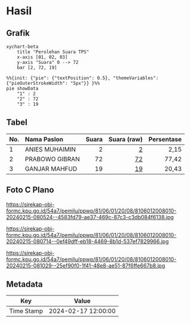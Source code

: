 # Hasil

## Grafik

```mermaid
xychart-beta
    title "Perolehan Suara TPS"
    x-axis [01, 02, 03]
    y-axis "Suara" 0 --> 72
    bar [2, 72, 19]
```

```mermaid
%%{init: {"pie": {"textPosition": 0.5}, "themeVariables": {"pieOuterStrokeWidth": "5px"}} }%%
pie showData
    "1" : 2
    "2" : 72
    "3" : 19
```

## Tabel

| No. | Nama Paslon    | Suara | Suara (raw) | Persentase |
|:--- |:-------------- | -----:| -----------:| ----------:|
| 1   | ANIES MUHAIMIN | 2     | [2][p-1]    | 2,15       |
| 2   | PRABOWO GIBRAN | 72    | [72][p-2]   | 77,42      |
| 3   | GANJAR MAHFUD  | 19    | [19][p-3]   | 20,43      |


[p-1]: https://github.com/gigit-pemilu/pemilu-2024-81-maluku/blob/main/pilpres/hitung-suara/sub/81-maluku/sub/06-seram-bagian-barat/sub/01-kairatu/sub/2008-kamarian/sub/010-tps/sub/paslon-1.txt
[p-2]: https://github.com/gigit-pemilu/pemilu-2024-81-maluku/blob/main/pilpres/hitung-suara/sub/81-maluku/sub/06-seram-bagian-barat/sub/01-kairatu/sub/2008-kamarian/sub/010-tps/sub/paslon-2.txt
[p-3]: https://github.com/gigit-pemilu/pemilu-2024-81-maluku/blob/main/pilpres/hitung-suara/sub/81-maluku/sub/06-seram-bagian-barat/sub/01-kairatu/sub/2008-kamarian/sub/010-tps/sub/paslon-3.txt

## Foto C Plano

https://sirekap-obj-formc.kpu.go.id/54a7/pemilu/ppwp/81/06/01/20/08/8106012008010-20240215-080524--4583fd79-ae37-469c-87c3-c3db084f6138.jpg

https://sirekap-obj-formc.kpu.go.id/54a7/pemilu/ppwp/81/06/01/20/08/8106012008010-20240215-080714--0ef49dff-eb18-4469-8b1d-537ef7829966.jpg

https://sirekap-obj-formc.kpu.go.id/54a7/pemilu/ppwp/81/06/01/20/08/8106012008010-20240215-081029--25ef90f0-1f41-48e8-ae51-87f6ffe667b8.jpg


## Metadata

| Key        | Value               |
| ---------- | ------------------- |
| Time Stamp | 2024-02-17 12:00:00 |



